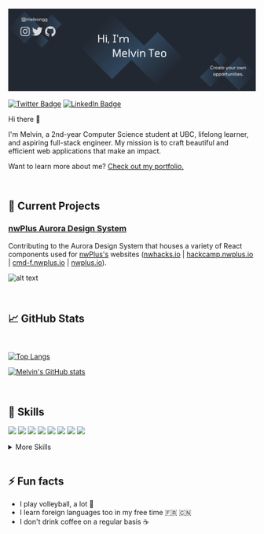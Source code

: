 [![Melvin's GitHub Header](./assets/GithubHeader.png)](https://meleongg.github.io)

[![Twitter Badge](https://img.shields.io/badge/Twitter-Profile-informational?style=flat&logo=twitter&logoColor=white&color=1CA2F1)](https://twitter.com/meleongg)
[![LinkedIn Badge](https://img.shields.io/badge/LinkedIn-Profile-informational?style=flat&logo=linkedin&logoColor=white&color=0D76A8)](https://www.linkedin.com/in/melvinhteo/)

Hi there 👋 

I'm Melvin, a 2nd-year Computer Science student at UBC, lifelong learner, and aspiring full-stack engineer. My mission is to craft beautiful and efficient web applications that make an impact. 

Want to learn more about me? [Check out my portfolio.](https://meleongg.github.io)

<br>

## 🔭 Current Projects

### [nwPlus Aurora Design System](https://github.com/nwplus/Aurora) 
Contributing to the Aurora Design System that houses a variety of React components used for [nwPlus's](https://github.com/nwplus) websites ([nwhacks.io](https://nwhacks.io) | [hackcamp.nwplus.io](https://hackcamp.nwplus.io) | [cmd-f.nwplus.io](https://cmd-f.nwplus.io) | [nwplus.io](https://nwplus.io)).

![alt text](https://img.shields.io/github/last-commit/nwplus/Aurora?style=plastic)

<br>

## &#x1f4c8; GitHub Stats
<br>

[![Top Langs](https://github-readme-stats.vercel.app/api/top-langs/?username=meleongg&hide=jupyter%20notebook&layout=compact&title_color=FFFFFF&text_color=c9cacc&icon_color=30475E&bg_color=222831)](https://github.com/anuraghazra/github-readme-stats)

[![Melvin's GitHub stats](https://github-readme-stats.vercel.app/api?username=meleongg&show_icons=true&title_color=FFFFFF&text_color=c9cacc&icon_color=30475E&bg_color=222831)](https://github.com/anuraghazra/github-readme-stats)

<br>

## 💼 Skills

![](https://img.shields.io/badge/Markup-HTML-informational?style=flat&logo=html5&logoColor=white&color=30475E)
![](https://img.shields.io/badge/Style-CSS-informational?style=flat&logo=css3&logoColor=white&color=30475E)
![](https://img.shields.io/badge/Code-JS-informational?style=flat&logo=javascript&logoColor=white&color=30475E)
![](https://img.shields.io/badge/Code-React-informational?style=flat&logo=react&logoColor=white&color=30475E)
![](https://img.shields.io/badge/Code-Next.js-informational?style=flat&logo=next.js&logoColor=white&color=30475E)
![](https://img.shields.io/badge/Code-Firebase-informational?style=flat&logo=firebase&logoColor=white&color=30475E)
![](https://img.shields.io/badge/Code-Java-informational?style=flat&logo=java&logoColor=white&color=30475E)
![](https://img.shields.io/badge/Code-R-informational?style=flat&logo=R&logoColor=white&color=30475E)

<details>
<summary>More Skills</summary>
<br>

![](https://img.shields.io/badge/Style-Bootstrap-informational?style=flat&logo=bootstrap&logoColor=white&color=30475E)
![](https://img.shields.io/badge/Tools-GitHub-informational?style=flat&logo=GitHub&logoColor=white&color=30475E)
![](https://img.shields.io/badge/Tools-Styled%20Components-informational?style=flat&logo=StyledComponents&logoColor=white&color=30475E)
![](https://img.shields.io/badge/Tools-ChakraUI-informational?style=flat&logo=chakraui&logoColor=white&color=30475E)
![](https://img.shields.io/badge/Tools-npm-informational?style=flat&logo=npm&logoColor=white&color=30475E)
![](https://img.shields.io/badge/Tools-Vercel-informational?style=flat&logo=Vercel&logoColor=white&color=30475E)


</details>

<br>

## ⚡ Fun facts
- I play volleyball, a lot 🏐 
- I learn foreign languages too in my free time 🇫🇷 🇨🇳 
- I don't drink coffee on a regular basis ☕️